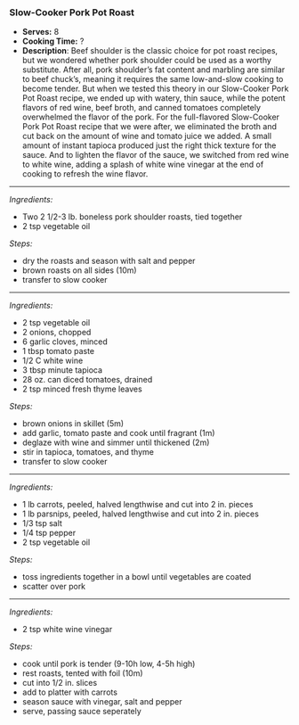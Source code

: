 ### Slow-Cooker Pork Pot Roast

* **Serves:** 8
* **Cooking Time:** ?
* **Description**: 
 Beef shoulder is the classic choice for pot roast recipes, but we wondered whether pork shoulder could be used as a worthy substitute. After all, pork shoulder’s fat content and marbling are similar to beef chuck’s, meaning it requires the same low-and-slow cooking to become tender. But when we tested this theory in our Slow-Cooker Pork Pot Roast recipe, we ended up with watery, thin sauce, while the potent flavors of red wine, beef broth, and canned tomatoes completely overwhelmed the flavor of the pork. For the full-flavored Slow-Cooker Pork Pot Roast recipe that we were after, we eliminated the broth and cut back on the amount of wine and tomato juice we added. A small amount of instant tapioca produced just the right thick texture for the sauce. And to lighten the flavor of the sauce, we switched from red wine to white wine, adding a splash of white wine vinegar at the end of cooking to refresh the wine flavor.
 
-----
*Ingredients:*
* Two 2 1/2-3 lb. boneless pork shoulder roasts, tied together
* 2 tsp vegetable oil

*Steps:*
* dry the roasts and season with salt and pepper
* brown roasts on all sides (10m)
* transfer to slow cooker


-----
*Ingredients:*
* 2 tsp vegetable oil
* 2 onions, chopped
* 6 garlic cloves, minced
* 1 tbsp tomato paste
* 1/2 C white wine
* 3 tbsp minute tapioca
* 28 oz. can diced tomatoes, drained
* 2 tsp minced fresh thyme leaves

*Steps:*
* brown onions in skillet (5m)
* add garlic, tomato paste and cook until fragrant (1m)
* deglaze with wine and simmer until thickened (2m)
* stir in tapioca, tomatoes, and thyme
* transfer to slow cooker


-----
*Ingredients:*
* 1 lb carrots, peeled, halved lengthwise and cut into 2 in. pieces
* 1 lb parsnips, peeled, halved lengthwise and cut into 2 in. pieces
* 1/3 tsp salt
* 1/4 tsp pepper
* 2 tsp vegetable oil


*Steps:*
* toss ingredients together in a bowl until vegetables are coated
* scatter over pork


-----
*Ingredients:*
* 2 tsp white wine vinegar

*Steps:*
* cook until pork is tender (9-10h low, 4-5h high)
* rest roasts, tented with foil (10m)
* cut into 1/2 in. slices
* add to platter with carrots
* season sauce with vinegar, salt and pepper
* serve, passing sauce seperately
